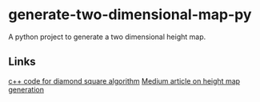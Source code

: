 # generate-two-dimensional-map-py

A python project to generate a two dimensional height map.

## Links

[c++ code for diamond square algorithm](https://github.com/federico-scaramelli/diamond-square-CUDA)
[Medium article on height map generation](https://medium.com/@f.scaramelli0/heightmap-generation-using-the-diamond-square-algorithm-part-1-7c558aff7525)
